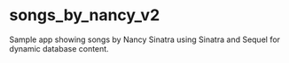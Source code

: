 songs_by_nancy_v2
=================

Sample app showing songs by Nancy Sinatra using Sinatra and Sequel for dynamic database content.
